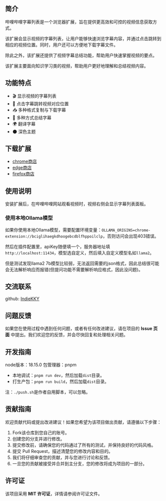 ## 简介

哔哩哔哩字幕列表是一个浏览器扩展，旨在提供更高效和可控的视频信息获取方式。

该扩展会显示视频的字幕列表，让用户能够快速浏览字幕内容，并通过点击跳转到相应的视频位置。同时，用户还可以方便地下载字幕文件。

除此之外，该扩展还提供了视频字幕总结功能，帮助用户快速掌握视频的要点。

该扩展主要面向知识学习类的视频，帮助用户更好地理解和总结视频内容。

## 功能特点

- 🎬 显示视频的字幕列表
- 🔗 点击字幕跳转视频对应位置
- 📥 多种格式复制与下载字幕
- 📝 多种方式总结字幕
- 🌍 翻译字幕
- 🌑 深色主题

## 下载扩展

- [chrome商店](https://chrome.google.com/webstore/detail/bciglihaegkdhoogebcdblfhppoilclp)
- [edge商店](https://microsoftedge.microsoft.com/addons/detail/lignnlhlpiefmcjkdkmfjdckhlaiajan)
- [firefox商店](https://addons.mozilla.org/zh-CN/firefox/addon/bilibili-subtitle)

## 使用说明

安装扩展后，在哔哩哔哩网站观看视频时，视频右侧会显示字幕列表面板。

### 使用本地Ollama模型
如果你使用本地Ollama模型，需要配置环境变量：`OLLAMA_ORIGINS=chrome-extension://bciglihaegkdhoogebcdblfhppoilclp`，否则访问会出现403错误。

然后在插件配置里，apiKey随便填一个，服务器地址填`http://localhost:11434`，模型选自定义，然后填入自定义模型名如`llama2`。

但是测试发现llama2 7b模型比较弱，无法返回需要的json格式，因此总结很可能会无法解析响应而报错(但提问功能不需要解析响应格式，因此没问题)。

## 交流联系

github: [IndieKKY](https://github.com/IndieKKY)

## 问题反馈

如果您在使用过程中遇到任何问题，或者有任何改进建议，请在项目的 **Issue 页面** 中提出。我们欢迎您的反馈，并会尽快回复和处理相关问题。

## 开发指南
node版本：18.15.0
包管理器：pnpm

- 本地调试：`pnpm run dev`，然后加载`dist`目录。
- 打生产包：`pnpm run build`，然后加载`dist`目录。

注：`./push.sh`是作者自用脚本，可以忽略。

## 贡献指南

欢迎贡献代码或提出改进建议！如果您希望为该项目做出贡献，请遵循以下步骤：

1. Fork该仓库到您自己的账号。
2. 创建您的分支并进行修改。
3. 提交修改前，请确保您的代码通过了所有的测试，并保持良好的代码风格。
4. 提交 Pull Request，描述清楚您的修改内容和目的。
5. 我们将仔细审查您的贡献，并与您进行讨论和反馈。
6. 一旦您的贡献被接受并合并到主分支，您的修改将成为项目的一部分。

## 许可证

该项目采用 **MIT 许可证**，详情请参阅许可证文件。
